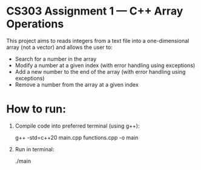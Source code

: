 # CS303 Assignment 1 — C++ Array Operations

This project aims to reads integers from a text file into a one-dimensional array (not a vector) and allows the user to:
  - Search for a number in the array
  - Modify a number at a given index (with error handling using exceptions)
  - Add a new number to the end of the array (with error handling using exceptions)
  - Remove a number from the array at a given index

# How to run:
  1. Compile code into preferred terminal (using g++):

     g++ -std=c++20 main.cpp functions.cpp -o main
     
  2. Run in terminal:

     ./main
